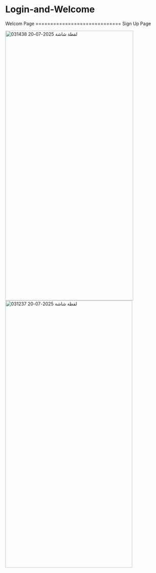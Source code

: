 # Login-and-Welcome



Welcom Page ============================= Sign Up Page

<img width="401" height="845" alt="لقطة شاشة 2025-07-20 031438" src="https://github.com/user-attachments/assets/3757012e-4bc0-48b6-a195-b6a9e44133fd" /><img width="398" height="837" alt="لقطة شاشة 2025-07-20 031237" src="https://github.com/user-attachments/assets/8b4179a2-0270-41fb-a0f3-2a6f3cdbd84a" />


